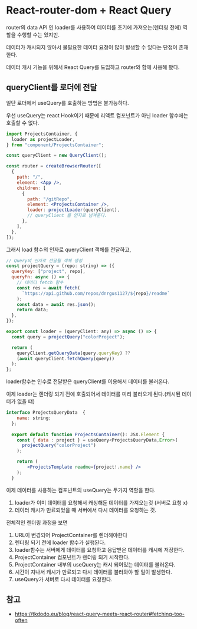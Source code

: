 # React-router-dom + React Query

router의 data API 인 loader를 사용하여 데이터를 초기에 가져오는(렌더링 전에) 역할을 수행할 수는 있지만.

데이터가 캐시되지 않아서 불필요한 데이터 요청이 많이 발생할 수 있다는 단점이 존재한다.

데이터 캐시 기능을 위해서 React Query를 도입하고 router와 함께 사용해 봤다.

## queryClient를 로더에 전달

일단 로더에서 useQuery를 호출하는 방법은 불가능하다.

우선 useQuery는 react Hook이기 때문에 리액트 컴포넌트가 아닌 loader 함수에는 호출할 수 없다.

```jsx
import ProjectsContainer, {
  loader as projectLoader,
} from "component/ProjectsContainer";

const queryClient = new QueryClient();

const router = createBrowserRouter([
  {
    path: "/",
    element: <App />,
    children: [
      {
        path: "/gitRepo",
        element: <ProjectsContainer />,
        loader: projectLoader(queryClient),
        // queryClient 를 인자로 넘겨준다.
      },
    ],
  },
]);
```

그래서 load 함수의 인자로 queryClient 객체를 전달하고,

```jsx
// Query의 인자로 전달될 객체 생성
const projectQuery = (repo: string) => ({
  queryKey: ["project", repo],
  queryFn: async () => {
    // 데이터 fetch 함수 
    const res = await fetch(
      `https://api.github.com/repos/dnrgus1127/${repo}/readme`
    );
    const data = await res.json();
    return data;
  },
});

export const loader = (queryClient: any) => async () => {
  const query = projectQuery("colorProject");

  return (
    queryClient.getQueryData(query.queryKey) ??
    (await queryClient.fetchQuery(query))
  );
};
```
loader함수는 인수로 전달받은 queryClient를 이용해서 데이터를 불러온다.

이제 loader는 렌더링 되기 전에 호출되어서 데이터를 미리 불러오게 된다.(캐시된 데이터가 없을 떄)

```jsx
interface ProjectsQueryData  {
    name: string;
  };
  
  export default function ProjectsContainer(): JSX.Element {
    const { data : project } = useQuery<ProjectsQueryData,Error>(
      projectQuery("colorProject")
    );

    return (
        <ProjectsTemplate readme={project!.name} />
    );
  }
```
이제 데이터를 사용하는 컴포넌트의 useQuery는 두가지 역할을 한다.
1. loader가 이미 데이터를 요청해서 캐싱해둔 데이터를 가져오는것 (서버로 요청 x)
2. 데이터 캐시가 만료되었을 때 서버에서 다시 데이터를 요청하는 것.


전체적인 렌더링 과정을 보면

1. URL이 변경되어 ProjectContainer를 렌더해야한다
2. 렌더링 되기 전에 loader 함수가 실행된다.
3. loader함수는 서버에게 데이터를 요청하고 응답받은 데이터를 캐시에 저장한다.
4. ProjectContainer 컴포넌트가 렌더링 되기 시작한다.
5. ProjectContainer 내부의 useQuery는 캐시 되어있는 데이터를 불러온다.
6. 시간이 지나서 캐시가 만료되고 다시 데이터를 불러와야 할 일이 발생한다.
7. useQuery가 서버로 다시 데이터를 요청한다.





## 참고

- https://tkdodo.eu/blog/react-query-meets-react-router#fetching-too-often
